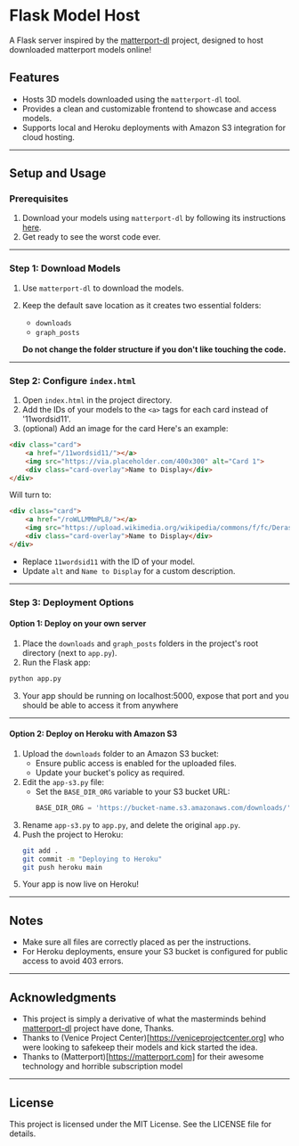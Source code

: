 # Flask Model Host

A Flask server inspired by the [matterport-dl](https://github.com/rebane2001/matterport-dl) project, designed to host downloaded matterport models online!

## Features

- Hosts 3D models downloaded using the `matterport-dl` tool.
- Provides a clean and customizable frontend to showcase and access models.
- Supports local and Heroku deployments with Amazon S3 integration for cloud hosting.

---

## Setup and Usage

### Prerequisites
1. Download your models using `matterport-dl` by following its instructions [here](https://github.com/rebane2001/matterport-dl).
2. Get ready to see the worst code ever.

---

### Step 1: Download Models
1. Use `matterport-dl` to download the models.
2. Keep the default save location as it creates two essential folders:
   - `downloads`
   - `graph_posts`

   **Do not change the folder structure if you don't like touching the code.**

---

### Step 2: Configure `index.html`
1. Open `index.html` in the project directory.
2. Add the IDs of your models to the `<a>` tags for each card instead of '11wordsid11'.
3. (optional) Add an image for the card
Here's an example:

```html
<div class="card">
    <a href="/11wordsid11/"></a>
    <img src="https://via.placeholder.com/400x300" alt="Card 1">
    <div class="card-overlay">Name to Display</div>
</div>
```

Will turn to:
```html
<div class="card">
    <a href="/roWLLMMmPL8/"></a>
    <img src="https://upload.wikimedia.org/wikipedia/commons/f/fc/Deras-TreeHouse.JPG" alt="Card 1">
    <div class="card-overlay">Name to Display</div>
</div>
```

- Replace `11wordsid11` with the ID of your model.
- Update `alt` and `Name to Display` for a custom description.

---

### Step 3: Deployment Options

#### Option 1: Deploy on your own server
1. Place the `downloads` and `graph_posts` folders in the project's root directory (next to `app.py`).
2. Run the Flask app:

```bash
python app.py
```

3. Your app should be running on localhost:5000, expose that port and you should be able to access it from anywhere

---

#### Option 2: Deploy on Heroku with Amazon S3
1. Upload the `downloads` folder to an Amazon S3 bucket:
   - Ensure public access is enabled for the uploaded files.
   - Update your bucket's policy as required.
2. Edit the `app-s3.py` file:
   - Set the `BASE_DIR_ORG` variable to your S3 bucket URL:
     ```python
     BASE_DIR_ORG = 'https://bucket-name.s3.amazonaws.com/downloads/'
     ```
3. Rename `app-s3.py` to `app.py`, and delete the original `app.py`.
4. Push the project to Heroku:
   ```bash
   git add .
   git commit -m "Deploying to Heroku"
   git push heroku main
   ```
5. Your app is now live on Heroku!

---

## Notes
- Make sure all files are correctly placed as per the instructions.
- For Heroku deployments, ensure your S3 bucket is configured for public access to avoid 403 errors.

---

## Acknowledgments
- This project is simply a derivative of what the masterminds behind [matterport-dl](https://github.com/rebane2001/matterport-dl) project have done, Thanks.
- Thanks to (Venice Project Center)[https://veniceprojectcenter.org] who were looking to safekeep their models and kick started the idea.
- Thanks to (Matterport)[https://matterport.com] for their awesome technology and horrible subscription model

---

## License
This project is licensed under the MIT License. See the LICENSE file for details.

